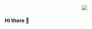 <div id="header" align="center">
  <img src="https://media.giphy.com/media/fryY00CO4xCz4uJuDQ/giphy.gif"/>
</div>

### Hi there 👋

<!--
**adityatomar20/adityatomar20** is a ✨ _special_ ✨ repository because its `README.md` (this file) appears on your GitHub profile.

Here are some ideas to get you started:

- 🔭 I’m currently working on ...
- 🌱 I’m currently learning ...
- 👯 I’m looking to collaborate on ...
- 🤔 I’m looking for help with ...
- 💬 Ask me about ...
- 📫 How to reach me: ...
- 😄 Pronouns: ...
- ⚡ Fun fact: ...
-->
